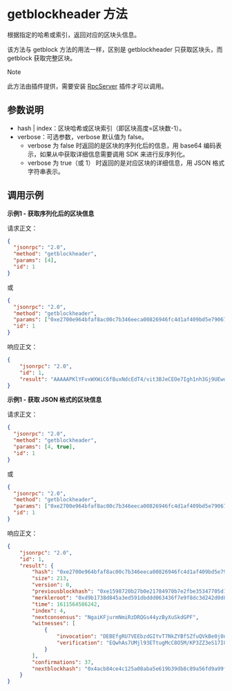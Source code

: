 # getblockheader 方法

根据指定的哈希或索引，返回对应的区块头信息。

该方法与 getblock 方法的用法一样，区别是 getblockheader 只获取区块头，而 getblock 获取完整区块。

> [!Note]
>
> 此方法由插件提供，需要安装 [RpcServer](https://github.com/neo-project/neo-modules/releases) 插件才可以调用。

## 参数说明

- hash | index：区块哈希或区块索引（即区块高度=区块数-1）。
- verbose：可选参数，verbose 默认值为 false。
  - verbose 为 false 时返回的是区块的序列化后的信息，用 base64 编码表示，如果从中获取详细信息需要调用 SDK 来进行反序列化。
  - verbose 为 true（或 1） 时返回的是对应区块的详细信息，用 JSON 格式字符串表示。

## 调用示例

**示例1 - 获取序列化后的区块信息**

请求正文：

```json
{
  "jsonrpc": "2.0",
  "method": "getblockheader",
  "params": [4],
  "id": 1
}
```

或

```json
{
  "jsonrpc": "2.0",
  "method": "getblockheader",
  "params": ["0xe2700e964bfaf8ac00c7b346eeca00826946fc4d1af409bd5e790672f459f0aa"],
  "id": 1
}
```

响应正文：

```json
{
    "jsonrpc": "2.0",
    "id": 1,
    "result": "AAAAAPKlYFvxWXWiC6fBuxNdcEdT4/vit3BJeCEOe7Igh1nh3Gj9UEwqbv772NBC0sONn35vQ2PQ3duR1T5ahI1zsdkCFbw4dwEAAAQAAADitlMicpPpnE8pBtU1U6u0pnLfhgFCDEBEfgRU7VEEbzdGIYvT7NkZYBfSZfuQVkBe0j0n15WW4yr9puAfBVKKDbf35sM2JfDEPh+KHFyxa7Qc2jFj4JMgKxEMIQLO1DI5fdxE7boDHAvDuTPyj92Wd3kteyDmwDbdqqzx4hELQRON768A"
}
```

**示例1 - 获取 JSON 格式的区块信息**

请求正文：

```json
{
  "jsonrpc": "2.0",
  "method": "getblockheader",
  "params": [4, true],
  "id": 1
}
```

或

```json
{
  "jsonrpc": "2.0",
  "method": "getblockheader",
  "params": ["0xe2700e964bfaf8ac00c7b346eeca00826946fc4d1af409bd5e790672f459f0aa", true],
  "id": 1
}
```

响应正文：

```json
{
    "jsonrpc": "2.0",
    "id": 1,
    "result": {
        "hash": "0xe2700e964bfaf8ac00c7b346eeca00826946fc4d1af409bd5e790672f459f0aa",
        "size": 213,
        "version": 0,
        "previousblockhash": "0xe1598720b27b0e21784970b7e2fbe35347705d13bbc1a70ba27559f15b60a5f2",
        "merkleroot": "0xd9b1738d845a3ed591dbddd063436f7e9f8dc3d242d0d8fbfe6e2a4c50fd68dc",
        "time": 1611564586242,
        "index": 4,
        "nextconsensus": "NgaiKFjurmNmiRzDRQGs44yzByXuSkdGPF",
        "witnesses": [
            {
                "invocation": "DEBEfgRU7VEEbzdGIYvT7NkZYBfSZfuQVkBe0j0n15WW4yr9puAfBVKKDbf35sM2JfDEPh+KHFyxa7Qc2jFj4JMg",
                "verification": "EQwhAs7UMjl93ETtugMcC8O5M/KP3ZZ3eS17IObANt2qrPHiEQtBE43vrw=="
            }
        ],
        "confirmations": 37,
        "nextblockhash": "0x4acb84ce4c125a08aba5e619b39db8c89a56fd9a99fdcc9affa2c218905c26ac"
    }
}
```

